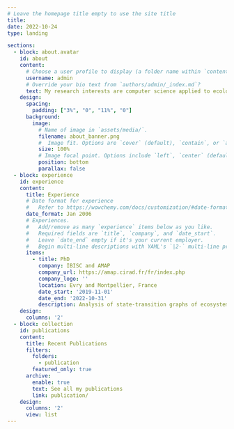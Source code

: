 ```yaml
---
# Leave the homepage title empty to use the site title
title:
date: 2022-10-24
type: landing

sections:
  - block: about.avatar
    id: about
    content:
      # Choose a user profile to display (a folder name within `content/authors/`)
      username: admin
      # Override your bio text from `authors/admin/_index.md`?
      text: My research interests are computer science applied to ecology.
    design:
      spacing:
        padding: ["3%", "0", "11%", "0"]
      background:
        image:
          # Name of image in `assets/media/`.
          filename: about_banner.png
          #  Image fit. Options are `cover` (default), `contain`, or `actual` size.
          size: 100%
          # Image focal point. Options include `left`, `center` (default), or `right`.
          position: bottom
          parallax: false
  - block: experience
    id: experience
    content:
      title: Experience
      # Date format for experience
      #   Refer to https://wowchemy.com/docs/customization/#date-format
      date_format: Jan 2006
      # Experiences.
      #   Add/remove as many `experience` items below as you like.
      #   Required fields are `title`, `company`, and `date_start`.
      #   Leave `date_end` empty if it's your current employer.
      #   Begin multi-line descriptions with YAML's `|2-` multi-line prefix.
      items:
        - title: PhD
          company: IBISC and AMAP
          company_url: https://amap.cirad.fr/fr/index.php
          company_logo: ''
          location: Evry and Montpellier, France
          date_start: '2019-11-01'
          date_end: '2022-10-31'
          description: Analysis of state-transition graphs of ecosystems using model-checking
    design:
      columns: '2'
  - block: collection
    id: publications
    content:
      title: Recent Publications
      filters:
        folders:
          - publication
        featured_only: true
      archive:
        enable: true
        text: See all my publications
        link: publication/
    design:
      columns: '2'
      view: list
---
```

